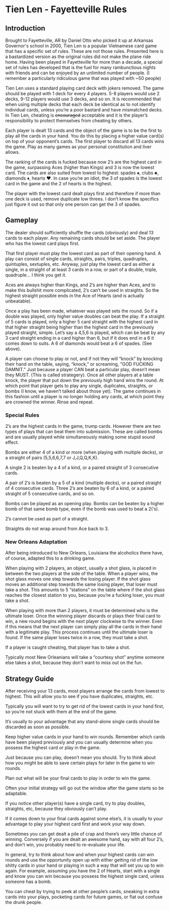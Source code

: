 # Tien Len - Fayetteville Rules

## Introduction

Brought to Fayetteville, AR by Daniel Otto who picked it up at Arkansas Governor's school in 2000, Tien Len is a popular Vietnamese card game that has a specific set of rules. These are not those rules. Presented here is a bastardized version as the original rules did not make the plane ride home. Having been played in Fayetteville for more than a decade, a special set of rules has developed that is the fuel for many rambunctious nights with friends and can be enjoyed by an unlimited number of people. (I remember a particularly ridiculous game that was played with ~50 people)

Tien Len uses a standard playing card deck with jokers removed. The game should be played with 1 deck for every 4 players.  5-8 players would use 2 decks, 9-12 players would use 3 decks, and so on. It is recommended that when using multiple decks that each deck be identical as to not identify individual cards, unless you’re a poor bastard and have mismatched decks. In Tien Len, cheating is ~~encouraged~~ acceptable and it is the player’s responsibility to protect themselves from cheating by others.

Each player is dealt 13 cards and the object of the game is to be the first to play all the cards in your hand. You do this by placing a higher value card(s) on top of your opponent’s cards. The first player to discard all 13 cards wins the game. Play as many games as your personal constitution and liver allows.

The ranking of the cards is fucked because now 2’s are the highest card in the game, surpassing Aces (higher than Kings) and 3 is now the lowest card. The cards are also suited from lowest to highest: spades ♠️, clubs ♣️, diamonds ♦️, hearts ♥️. In case you’re an idiot, the 3 of spades is the lowest card in the game and the 2 of hearts is the highest.

The player with the lowest card dealt plays first and therefore if more than one deck is used, remove duplicate low threes. I don’t know the specifics just figure it out so that only one person can get the 3 of spades.

## Gameplay

The dealer should sufficiently shuffle the cards (obviously) and deal 13 cards to each player. Any remaining cards should be set aside. The player who has the lowest card plays first.

That first player must play the lowest card as part of their opening hand. A play can consist of single cards, straights, pairs, triples, quadruples, quintuples, sextuples, etc. Anyway, just play the lowest card as either a single, in a straight of at least 3 cards in a row, or part of a double, triple, quadruple... I think you get it.

Aces are always higher than Kings, and 2’s are higher than Aces, and to make this bullshit more complicated, 2’s can’t be used in straights. So the highest straight possible ends in the Ace of Hearts (and is actually unbeatable).

Once a play has been made, whatever was played sets the round. So if a double was played, only higher value doubles can beat the play. If a straight of 5 cards is played, only a higher 5 card straight with the highest card in that higher straight being higher than the highest card in the previously played straight, simple. Let’s say a 4,5,6 is played, which can be beat by any 3 card straight ending in a card higher than 6, but if it does end in a 6 it comes down to suits. A 6 of diamonds would beat a 6 of spades. (See above).

A player can choose to play or not, and if not they will “knock” by knocking their hand on the table, saying, “knock,” or screaming, “GOD FUCKING DAMNIT.”  Just because a player CAN beat a particular play, doesn’t mean they MUST. (This is called strategery). Once all other players at a table knock, the player that put down the previously high hand wins the round. At which point that player gets to play any single, duplicates, straights, or bombs (I know, we haven’t talked about those yet). The game continues in this fashion until a player is no longer holding any cards, at which point they are crowned the winner. Rinse and repeat.

### Special Rules

2’s are the highest cards in the game, trump cards. However there are two types of plays that can beat them into submission. These are called bombs and are usually played while simultaneously making some stupid sound effect.

Bombs are either 4 of a kind or more (when playing with multiple decks), or a straight of pairs (5,5,6,6,7,7 or J,J,Q,Q,K,K).

A single 2 is beaten by a 4 of a kind, or a paired straight of 3 consecutive cards.

A pair of 2’s is beaten by a 5 of a kind (multiple decks), or a paired straight of 4 consecutive cards. Three 2’s are beaten by 6 of a kind, or a paired straight of 5 consecutive cards, and so on.

Bombs can be played as an opening play. Bombs can be beaten by a higher bomb of that same bomb type, even if the bomb was used to beat a 2(‘s).

2’s cannot be used as part of a straight.

Straights do not wrap around from Ace back to 3.

### New Orleans Adaptation

After being introduced to New Orleans, Louisiana the alcoholics there have, of course, adapted this to a drinking game.

When playing with 2 players, an object, usually a shot glass, is placed in between the two players at the side of the table. When a player wins, the shot glass moves one step towards the losing player. If the shot glass moves an additional step towards the same losing player, that loser must take a shot. This amounts to 5 “stations” on the table where if the shot glass reaches the closest station to you, because you’re a fucking loser, you must take a shot.

When playing with more than 2 players, it must be determined who is the ultimate loser. Once the winning player discards or plays their final card to win, a new round begins with the next player clockwise to the winner. Even if this means that the next player can simply play all the cards in their hand with a legitimate play. This process continues until the ultimate loser is found. If the same player loses twice in a row, they must take a shot.

If a player is caught cheating, that player has to take a shot.

Typically most New Orleanians will take a “courtesy shot” anytime someone else takes a shot, because they don’t want to miss out on the fun.

## Strategy Guide

After receiving your 13 cards, most players arrange the cards from lowest to highest. This will allow you to see if you have duplicates, straights, etc.

Typically you will want to try to get rid of the lowest cards in your hand first, so you’re not stuck with them at the end of the game.

It’s usually to your advantage that any stand-alone single cards should be discarded as soon as possible.

Keep higher value cards in your hand to win rounds.  Remember which cards have been played previously and you can usually determine when you possess the highest card or play in the game.

Just because you can play, doesn’t mean you should. Try to think about how you might be able to save certain plays for later in the game to win rounds.

Plan out what will be your final cards to play in order to win the game.

Often your initial strategy will go out the window after the game starts so be adaptable.

If you notice other player(s) have a single card, try to play doubles, straights, etc, because they obviously can’t play.

If it comes down to your final cards against some else’s, it is usually to your advantage to play your highest card first and work your way down.

Sometimes you can get dealt a pile of crap and there’s very little chance of winning. Conversely if you are dealt an awesome hand, say with all four 2’s, and don’t win, you probably need to re-evaluate your life.

In general, try to think about how and when your highest cards can win rounds and use the opportunity open up with either getting rid of the low shitty cards in your hand or playing in such a way that will set you up to win again. For example, assuming you have the 2 of Hearts, start with a single and know you can win because you possess the highest single card, unless someone has a bomb.

You can cheat by trying to peek at other people’s cards, sneaking in extra cards into your plays, pocketing cards for future games, or flat out confuse the drunk people.
